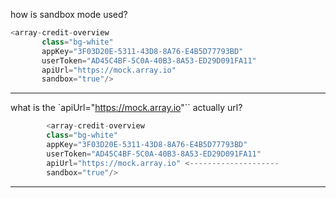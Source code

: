 how is sandbox mode used?

 ```javascript
 <array-credit-overview
        class="bg-white"
        appKey="3F03D20E-5311-43D8-8A76-E4B5D77793BD"
        userToken="AD45C4BF-5C0A-40B3-8A53-ED29D091FA11"
        apiUrl="https://mock.array.io"
        sandbox="true"/>
```

---

what is the `apiUrl="<https://mock.array.io>"`` actually url?

```javascript
        <array-credit-overview
        class="bg-white"
        appKey="3F03D20E-5311-43D8-8A76-E4B5D77793BD"
        userToken="AD45C4BF-5C0A-40B3-8A53-ED29D091FA11"
        apiUrl="https://mock.array.io" <--------------------
        sandbox="true"/>
```

---
